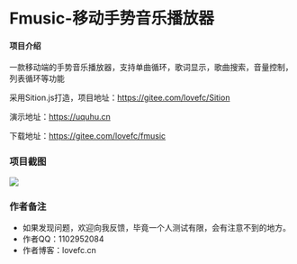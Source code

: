 # Fmusic-移动手势音乐播放器

#### 项目介绍

一款移动端的手势音乐播放器，支持单曲循环，歌词显示，歌曲搜索，音量控制，列表循环等功能

采用Sition.js打造，项目地址：https://gitee.com/lovefc/Sition

演示地址：https://uquhu.cn

下载地址：https://gitee.com/lovefc/fmusic

### 项目截图
![](https://uquhu.cn/fmusic.png)
### 作者备注
- 如果发现问题，欢迎向我反馈，毕竟一个人测试有限，会有注意不到的地方。
- 作者QQ：1102952084
- 作者博客：lovefc.cn